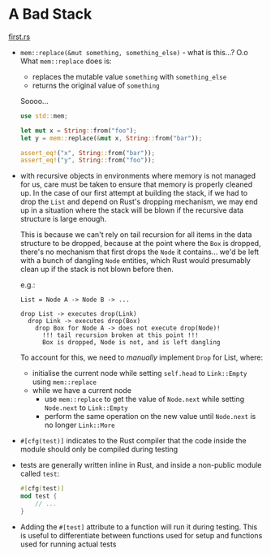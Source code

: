 # A Bad Stack

[first.rs](../src/first.rs)

- `mem::replace(&mut something, something_else)` - what is this...? O.o
  What `mem::replace` does is:

  - replaces the mutable value `something` with `something_else`
  - returns the original value of `something`

  Soooo...

  ```rust
  use std::mem;

  let mut x = String::from("foo");
  let y = mem::replace(&mut x, String::from("bar"));

  assert_eq!("x", String::from("bar"));
  assert_eq!("y", String::from("foo"));
  ```

- with recursive objects in environments where memory is not managed for us, care
  must be taken to ensure that memory is properly cleaned up. In the case of
  our first attempt at building the stack, if we had to drop the `List` and
  depend on Rust's dropping mechanism, we may end up in a situation where the
  stack will be blown if the recursive data structure is large enough.

  This is because we can't rely on tail recursion for all items in the data
  structure to be dropped, because at the point where the `Box` is dropped,
  there's no mechanism that first drops the `Node` it contains... we'd be left
  with a bunch of dangling `Node` entities, which Rust would presumably clean
  up if the stack is not blown before then.

  e.g.:

  ```
  List = Node A -> Node B -> ...

  drop List -> executes drop(Link)
    drop Link -> executes drop(Box)
      drop Box for Node A -> does not execute drop(Node)!
        !!! tail recursion broken at this point !!!
        Box is dropped, Node is not, and is left dangling
  ```

  To account for this, we need to _manually_ implement `Drop` for List, where:

  - initialise the current node while setting `self.head` to `Link::Empty` using
    `mem::replace`
  - while we have a current node
    - use `mem::replace` to get the value of `Node.next` while setting
      `Node.next` to `Link::Empty`
    - perform the same operation on the new value until `Node.next` is no
      longer `Link::More`

- `#[cfg(test)]` indicates to the Rust compiler that the code inside the module
  should only be compiled during testing
- tests are generally written inline in Rust, and inside a non-public module
  called `test`:

  ```rust
  #[cfg(test)]
  mod test {
      // ...
  }
  ```

- Adding the `#[test]` attribute to a function will run it during testing. This
  is useful to differentiate between functions used for setup and functions
  used for running actual tests
